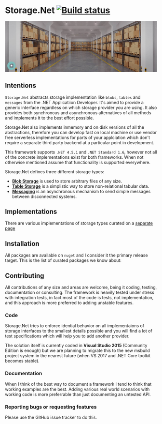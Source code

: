 # Storage.Net [![Build status](https://ci.appveyor.com/api/projects/status/ymwk4hx0gb0dleyk?svg=true)](https://ci.appveyor.com/project/aloneguid/storage)

![](doc/slide.jpg)

## Intentions

`Storage.Net` abstracts storage implementation like `blobs`, `tables` and `messages` from the .NET Applicatiion Developer. It's aimed to provide a generic interface regardless on which storage provider you are using. It also provides both synchronous and asynchronous alternatives of all methods and implements it to the best effort possible.

Storage.Net also implements inmemory and on disk versions of all the abstractions, therefore you can develop fast on local machine or use vendor free serverless implementations for parts of your applciation which don't require a separate third party backend at a particular point in development.

This framework supports `.NET 4.5.1` and `.NET Standard 1.6`, however not all of the concrete implementations exist for both frameworks. When not otherwise mentioned assume that functionality is supported everywhere.

Storage.Net defines three different storage types:

- [**Blob Storage**](doc/blob-storage/index.md) is used to store arbitrary files of any size.
- [**Table Storage**](doc/table-storage/index.md) is a simplistic way to store non-relational tabular data.
- [**Messaging**](doc/messaging/index.md) is an asynchronous mechanism to send simple messages between disconnected systems.

## Implementations

There are various implementations of storage types curated on a [separate page](doc/implementations/index.md)

## Installation

All packages are available on `nuget` and I consider it the primary release target. This is the list of curated packages we know about:

## Contributing

All contributions of any size and areas are welcome, being it coding, testing, documentation or consulting. The framework is heavily tested under stress with integration tests, in fact most of the code is tests, not implementation, and this approach is more preferred to adding unstable features.

### Code

Storage.Net tries to enforce idential behavior on all implementaions of storage interfaces to the smallest details possible and you will find a lot of test specifications which will help you to add another provider.

The solution itself is currently coded in **Visual Studio 2015** (Community Edition is enough) but we are planning to migrate this to the new msbuild project system in the nearest future (when VS 2017 and .NET Core toolkit becomes stable).

### Documentation

When I think of the best way to document a framework I tend to think that working examples are the best. Adding various real world scenarios with working code is more preferrable than just documenting an untested API.

### Reporting bugs or requesting features

Please use the GitHub issue tracker to do this.
